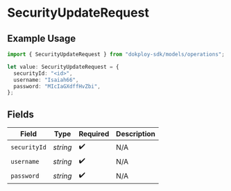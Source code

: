 # SecurityUpdateRequest

## Example Usage

```typescript
import { SecurityUpdateRequest } from "dokploy-sdk/models/operations";

let value: SecurityUpdateRequest = {
  securityId: "<id>",
  username: "Isaiah66",
  password: "MIcIaGXdffHvZbi",
};
```

## Fields

| Field              | Type               | Required           | Description        |
| ------------------ | ------------------ | ------------------ | ------------------ |
| `securityId`       | *string*           | :heavy_check_mark: | N/A                |
| `username`         | *string*           | :heavy_check_mark: | N/A                |
| `password`         | *string*           | :heavy_check_mark: | N/A                |